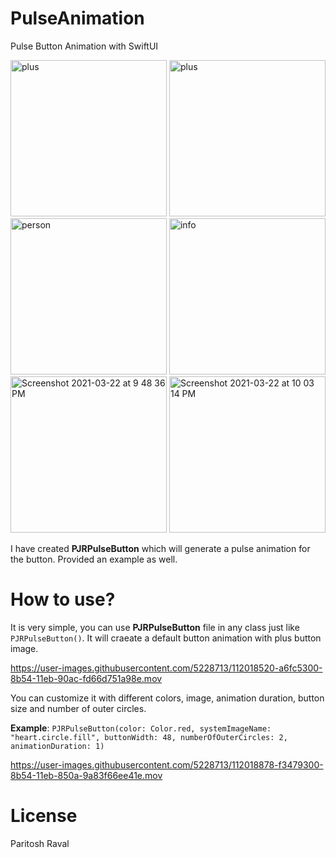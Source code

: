 # PulseAnimation
Pulse Button Animation with SwiftUI

<img width="250" alt="plus" src="https://user-images.githubusercontent.com/5228713/112019435-6fda7180-8b55-11eb-97ed-acefc02a2394.png"> <img width="250" alt="plus" src="https://user-images.githubusercontent.com/5228713/112019401-66e9a000-8b55-11eb-98d9-6383b77774a6.png"> <img width="250" alt="person" src="https://user-images.githubusercontent.com/5228713/112023956-bc27b080-8b59-11eb-880b-4f344a33e120.png"> <img width="250" alt="info" src="https://user-images.githubusercontent.com/5228713/112024064-d3669e00-8b59-11eb-8923-882f76605a07.png"> <img width="250" alt="Screenshot 2021-03-22 at 9 48 36 PM" src="https://user-images.githubusercontent.com/5228713/112024205-f6914d80-8b59-11eb-8027-d9bf8a54d5fe.png"> <img width="250" alt="Screenshot 2021-03-22 at 10 03 14 PM" src="https://user-images.githubusercontent.com/5228713/112024701-77504980-8b5a-11eb-93f0-c5c0910ab7c8.png">








I have created **PJRPulseButton** which will generate a pulse animation for the button. Provided an example as well.


# How to use?

It is very simple, you can use **PJRPulseButton** file in any class just like `PJRPulseButton()`. It will craeate a default button animation with plus button image.


https://user-images.githubusercontent.com/5228713/112018520-a6fc5300-8b54-11eb-90ac-fd66d751a98e.mov



You can customize it with different colors, image, animation duration, button size and number of outer circles.

**Example**: `PJRPulseButton(color: Color.red, systemImageName: "heart.circle.fill", buttonWidth: 48, numberOfOuterCircles: 2, animationDuration: 1)`



https://user-images.githubusercontent.com/5228713/112018878-f3479300-8b54-11eb-850a-9a83f66ee41e.mov



License
=====================
Paritosh Raval
